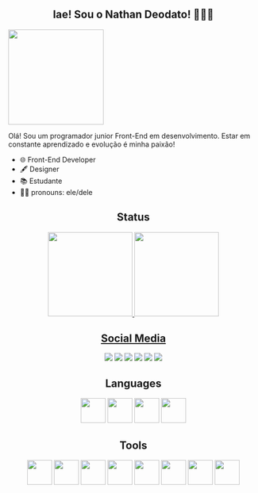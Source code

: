 <section class="Box-One">
    <h1 align="center">
        Iae! Sou o Nathan Deodato! 👨🏿‍💻
    </h1>
    <img src="/Deodatont/icons/BitMoji - NathanDeodato.png" style="width: 20vw;"></img>
    <p>
        Olá! Sou um programador junior Front-End em desenvolvimento. Estar em constante aprendizado e evolução é minha paixão! 
    </p>
    <ul>
        <li>🌐 Front-End Developer</li>
        <li>🖋 Designer</li>
        <li>📚 Estudante</li>
        <li>🖖🏿 pronouns: ele/dele</li>
    </ul>
</section>

<h2 align="center">Status</h2>
<section class="Box-Two" align="center">
    <a href="https://github.com/NathanDeodato">
    <img height="170vh" src="https://github-readme-stats.vercel.app/api?username=NathanDeodato&show_icons=true&theme=tokyonight&include_all_commits=true&count_private=true&hide_border=true&border_radius=30px"/>
    <img height="170vh" src="https://github-readme-stats.vercel.app/api/top-langs/?username=NathanDeodato&layout=compact&langs_count=7&theme=tokyonight&hide_border=true&border_radius=20px"/>
</section>

<h2 align="center">Social Media</h2>
<section class="Box-Three" align="center">
    <a href=""><img src="https://img.shields.io/badge/Telegram-2CA5E0?style=for-the-badge&logo=telegram&logoColor=white"/></a>
    <a href=""><img src="https://img.shields.io/badge/Gmail-D14836?style=for-the-badge&logo=gmail&logoColor=white"/></a>
    <a href=""><img src="https://img.shields.io/badge/LinkedIn-0077B5?style=for-the-badge&logo=linkedin&logoColor=white"/></a>
    <a href=""><img src="https://img.shields.io/badge/Instagram-E4405F?style=for-the-badge&logo=instagram&logoColor=white"/></a>
    <a href=""><img src="https://img.shields.io/badge/Discord-7289DA?style=for-the-badge&logo=discord&logoColor=white"/></a>
    <a href=""><img src="https://img.shields.io/badge/Slack-4A154B?style=for-the-badge&logo=slack&logoColor=white"/></a>
</section>    
    
<h2 align="center">Languages</h2>
<section class="Box-Four" align="center">
    <img width="50vh" src="https://cdn.jsdelivr.net/gh/devicons/devicon/icons/html5/html5-original-wordmark.svg" />
    <img width="50vh" src="https://cdn.jsdelivr.net/gh/devicons/devicon/icons/css3/css3-original-wordmark.svg" />
    <img width="50vh" src="https://cdn.jsdelivr.net/gh/devicons/devicon/icons/javascript/javascript-original.svg" />
    <img width="50vh" src="https://cdn.jsdelivr.net/gh/devicons/devicon/icons/python/python-original.svg" />
</section>

<h2 align="center">Tools</h2>
<section class="Box-Five" align="center">
    <img width="50vh" src="https://cdn.jsdelivr.net/gh/devicons/devicon/icons/linux/linux-original.svg" />
    <img width="50vh" src="https://cdn.jsdelivr.net/gh/devicons/devicon/icons/windows8/windows8-original.svg" />
    <img width="50vh" src="https://cdn.jsdelivr.net/gh/devicons/devicon/icons/vscode/vscode-original.svg" />
    <img width="50vh" src="https://cdn.jsdelivr.net/gh/devicons/devicon/icons/codepen/codepen-plain.svg" />
    <img width="50vh" src="https://cdn.jsdelivr.net/gh/devicons/devicon/icons/figma/figma-original.svg" />
    <img width="50vh" src="https://cdn.jsdelivr.net/gh/devicons/devicon/icons/canva/canva-original.svg" />
    <img width="50vh" src="https://cdn.jsdelivr.net/gh/devicons/devicon/icons/bash/bash-original.svg" />
    <img width="50vh" src="https://cdn.jsdelivr.net/gh/devicons/devicon/icons/git/git-plain-wordmark.svg" />
</section>
